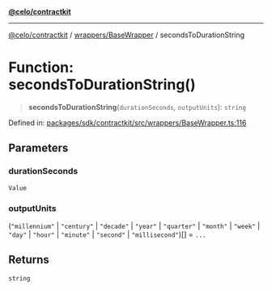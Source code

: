 [**@celo/contractkit**](../../../README.md)

***

[@celo/contractkit](../../../modules.md) / [wrappers/BaseWrapper](../README.md) / secondsToDurationString

# Function: secondsToDurationString()

> **secondsToDurationString**(`durationSeconds`, `outputUnits`): `string`

Defined in: [packages/sdk/contractkit/src/wrappers/BaseWrapper.ts:116](https://github.com/celo-org/developer-tooling/blob/master/packages/sdk/contractkit/src/wrappers/BaseWrapper.ts#L116)

## Parameters

### durationSeconds

`Value`

### outputUnits

(`"millennium"` \| `"century"` \| `"decade"` \| `"year"` \| `"quarter"` \| `"month"` \| `"week"` \| `"day"` \| `"hour"` \| `"minute"` \| `"second"` \| `"millisecond"`)[] = `...`

## Returns

`string`
